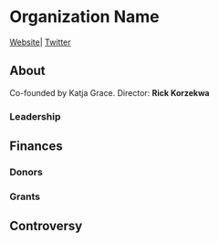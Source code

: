# Organization Name

[Website](https://aiimpacts.org/#gsc.tab=0)| [Twitter](https://twitter.com/AIImpacts)

## About

Co-founded by Katja Grace.
Director: **Rick Korzekwa**
 
### Leadership

## Finances

### Donors

### Grants

## Controversy



